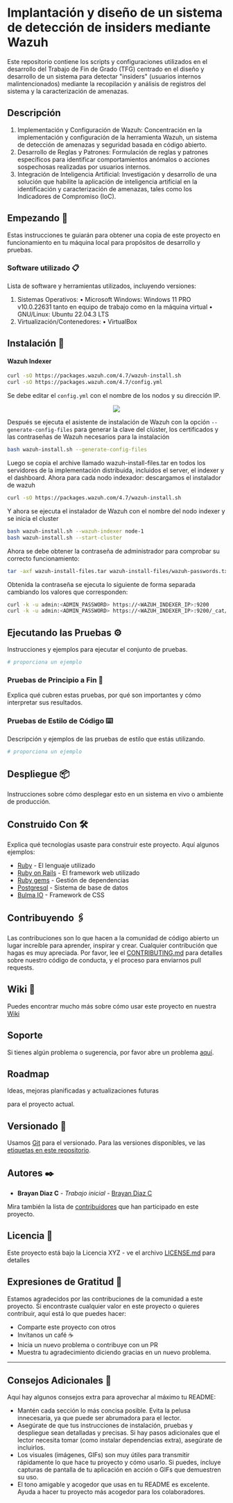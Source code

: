 # Implantación y diseño de un sistema de detección de insiders mediante Wazuh

Este repositorio contiene los scripts y configuraciones utilizados en el desarrollo del Trabajo de Fin de Grado (TFG) centrado en el diseño y desarrollo de un sistema para detectar "insiders" (usuarios internos malintencionados) mediante la recopilación y análisis de registros del sistema y la caracterización de amenazas.

## Descripción

1) Implementación y Configuración de Wazuh: Concentración en la implementación y configuración de la herramienta Wazuh, un sistema de detección de amenazas y seguridad basada en código abierto.
2) Desarrollo de Reglas y Patrones: Formulación de reglas y patrones específicos para identificar comportamientos anómalos o acciones sospechosas realizadas por usuarios internos.
3) Integración de Inteligencia Artificial: Investigación y desarrollo de una solución que habilite la aplicación de inteligencia artificial en la identificación y caracterización de amenazas, tales como los Indicadores de Compromiso (IoC).

## Empezando 🚀

Estas instrucciones te guiarán para obtener una copia de este proyecto en funcionamiento en tu máquina local para propósitos de desarrollo y pruebas.

### Software utilizado 📋

Lista de software y herramientas utilizados, incluyendo versiones:

1. Sistemas Operativos:
•	Microsoft Windows: Windows 11 PRO v10.0.22631 tanto en equipo de trabajo como en la máquina virtual
•	GNU/Linux: Ubuntu 22.04.3 LTS
2. Virtualización/Contenedores:
•	VirtualBox


## Instalación 🔧

#### Wazuh Indexer

```bash
curl -sO https://packages.wazuh.com/4.7/wazuh-install.sh
curl -sO https://packages.wazuh.com/4.7/config.yml

```
Se debe editar el `config.yml` con el nombre de los nodos y su dirección IP.
<p align="center"><img src="https://www.webdevelopersnotes.com/wp-content/uploads/create-a-simple-home-page.png"/></p> 

Después se ejecuta el asistente de instalación de Wazuh con la opción `--generate-config-files` para  generar la clave del clúster, los certificados y las contraseñas de Wazuh necesarios para la instalación
```bash
bash wazuh-install.sh --generate-config-files
```
Luego se copia el archive llamado wazuh-install-files.tar en todos los servidores de la implementación distribuida, incluidos el server, el indexer y el dashboard.
Ahora para cada nodo indexador: descargamos el instalador de wazuh
```bash
curl -sO https://packages.wazuh.com/4.7/wazuh-install.sh
```
Y ahora se ejecuta el instalador de Wazuh con el nombre del nodo indexer y se inicia el cluster
```bash
bash wazuh-install.sh --wazuh-indexer node-1
bash wazuh-install.sh --start-cluster
```
Ahora se debe obtener la contraseña de administrador para comprobar su correcto funcionamiento:
```bash
tar -axf wazuh-install-files.tar wazuh-install-files/wazuh-passwords.txt -O | grep -P "\'admin\'" -A 1
```
Obtenida la contraseña se ejecuta lo siguiente de forma separada cambiando los valores que corresponden:
```bash
curl -k -u admin:<ADMIN_PASSWORD> https://<WAZUH_INDEXER_IP>:9200
curl -k -u admin:<ADMIN_PASSWORD> https://<WAZUH_INDEXER_IP>:9200/_cat/nodes?v

```
## Ejecutando las Pruebas ⚙️

Instrucciones y ejemplos para ejecutar el conjunto de pruebas.

```bash
# proporciona un ejemplo
```

### Pruebas de Principio a Fin 🔩

Explica qué cubren estas pruebas, por qué son importantes y cómo interpretar sus resultados.

### Pruebas de Estilo de Código ⌨️

Descripción y ejemplos de las pruebas de estilo que estás utilizando.

```bash
# proporciona un ejemplo
```

## Despliegue 📦

Instrucciones sobre cómo desplegar esto en un sistema en vivo o ambiente de producción.

## Construido Con 🛠️

Explica qué tecnologías usaste para construir este proyecto. Aquí algunos ejemplos:

- [Ruby](https://www.ruby-lang.org/es/) - El lenguaje utilizado
- [Ruby on Rails](https://rubyonrails.org) - El framework web utilizado
- [Ruby gems](https://rubygems.org) - Gestión de dependencias
- [Postgresql](https://www.postgresql.org) - Sistema de base de datos
- [Bulma IO](https://bulma.io) - Framework de CSS

## Contribuyendo 🖇️

Las contribuciones son lo que hacen a la comunidad de código abierto un lugar increíble para aprender, inspirar y crear. Cualquier contribución que hagas es muy apreciada. Por favor, lee el [CONTRIBUTING.md](https://gist.github.com/brayandiazc/xxxxxx) para detalles sobre nuestro código de conducta, y el proceso para enviarnos pull requests.

## Wiki 📖

Puedes encontrar mucho más sobre cómo usar este proyecto en nuestra [Wiki](https://github.com/your/project/wiki)

## Soporte

Si tienes algún problema o sugerencia, por favor abre un problema [aquí](https://github.com/your/project/issues).

## Roadmap

Ideas, mejoras planificadas y actualizaciones futuras

para el proyecto actual.

## Versionado 📌

Usamos [Git](https://git-scm.com) para el versionado. Para las versiones disponibles, ve las [etiquetas en este repositorio](https://github.com/your/project/tags).

## Autores ✒️

- **Brayan Diaz C** - _Trabajo inicial_ - [Brayan Diaz C](https://github.com/brayandiazc)

Mira también la lista de [contribuidores](https://github.com/your/project/contributors) que han participado en este proyecto.

## Licencia 📄

Este proyecto está bajo la Licencia XYZ - ve el archivo [LICENSE.md](LICENSE.md) para detalles

## Expresiones de Gratitud 🎁

Estamos agradecidos por las contribuciones de la comunidad a este proyecto. Si encontraste cualquier valor en este proyecto o quieres contribuir, aquí está lo que puedes hacer:

- Comparte este proyecto con otros
- Invítanos un café ☕
- Inicia un nuevo problema o contribuye con un PR
- Muestra tu agradecimiento diciendo gracias en un nuevo problema.

---

## Consejos Adicionales 📝

Aquí hay algunos consejos extra para aprovechar al máximo tu README:

- Mantén cada sección lo más concisa posible. Evita la pelusa innecesaria, ya que puede ser abrumadora para el lector.
- Asegúrate de que tus instrucciones de instalación, pruebas y despliegue sean detalladas y precisas. Si hay pasos adicionales que el lector necesita tomar (como instalar dependencias extra), asegúrate de incluirlos.
- Los visuales (imágenes, GIFs) son muy útiles para transmitir rápidamente lo que hace tu proyecto y cómo usarlo. Si puedes, incluye capturas de pantalla de tu aplicación en acción o GIFs que demuestren su uso.
- El tono amigable y acogedor que usas en tu README es excelente. Ayuda a hacer tu proyecto más acogedor para los colaboradores.
